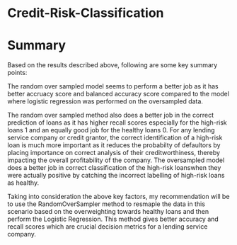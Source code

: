 # Credit-Risk-Classification

# Summary
Based on the results described above, following are some key summary points:

The random over sampled model seems to perform a better job as it has better accruacy score and balanced accuracy score compared to the model where logistic regression was performed on the oversampled data.

The random over sampled method also does a better job in the correct prediction of loans as it has higher recall scores especially for the high-risk loans 1 and an equally good job for the healthy loans 0. For any lending service company or credit grantor, the correct identification of a high-risk loan is much more important as it reduces the probabilty of defaultors by placing importance on correct analysis of their creditworthiness, thereby impacting the overall profitability of the company. The oversampled model does a better job in correct classification of the high-risk loanswhen they were actually positive by catching the incorrect labelling of high-risk loans as healthy.

Taking into consideration the above key factors, my recommendation will be to use the RandomOverSampler method to resmaple the data in this scenario based on the overweighting towards healthy loans and then perform the Logistic Regression. This method gives better accuracy and recall scores which are crucial decision metrics for a lending service company.

